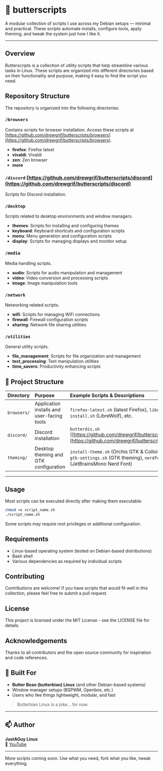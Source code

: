 # 🧈 butterscripts

A modular collection of scripts I use across my Debian setups — minimal and practical. These scripts automate installs, configure tools, apply theming, and tweak the system just how I like it.

---

## Overview

Butterscripts is a collection of utility scripts that help streamline various tasks in Linux. These scripts are organized into different directories based on their functionality and purpose, making it easy to find the script you need.

## Repository Structure

The repository is organized into the following directories:

### `/browsers`

Contains scripts for browser installation.  Access these scripts at [https://github.com/drewgrif/butterscripts/browsers](https://github.com/drewgrif/butterscripts/browsers).

- **firefox**: Firefox latest
- **vivaldi**: Vivaldi
- **zen**: Zen browser
- **more**

### `/discord` [https://github.com/drewgrif/butterscripts/discord](https://github.com/drewgrif/butterscripts/discord)

Scripts for Discord installation. 

### `/desktop`

Scripts related to desktop environments and window managers.

- **themes**: Scripts for installing and configuring themes
- **keyboard**: Keyboard shortcuts and configuration scripts
- **menu**: Menu generation and configuration scripts
- **display**: Scripts for managing displays and monitor setup

### `/media`

Media handling scripts.

- **audio**: Scripts for audio manipulation and management
- **video**: Video conversion and processing scripts
- **image**: Image manipulation tools

### `/network`

Networking related scripts.

- **wifi**: Scripts for managing WiFi connections
- **firewall**: Firewall configuration scripts
- **sharing**: Network file sharing utilities

### `/utilities`

General utility scripts.

- **file_management**: Scripts for file organization and management
- **text_processing**: Text manipulation utilities
- **time_savers**: Productivity enhancing scripts

## 📁 Project Structure

| Directory | Purpose | Example Scripts \& Descriptions |
| :-- | :-- | :-- |
| `browsers/` | Application installs and user-facing tools | `firefox-latest.sh` (latest Firefox), `librewolf-install.sh` (LibreWolf), etc. |
| `discord/` | Discord installation | `butterdis.sh` ([https://github.com/drewgrif/butterscripts/discord](https://github.com/drewgrif/butterscripts/discord) |
| `theming/` | Desktop theming and GTK configuration | `install-theme.sh` (Orchis GTK \& Colloid icons), `gtk-settings.sh` (GTK theming), `nerdfonts.sh` (JetBrainsMono Nerd Font) |

---

## Usage

Most scripts can be executed directly after making them executable:

```bash
chmod +x script_name.sh
./script_name.sh
```

Some scripts may require root privileges or additional configuration.

## Requirements

- Linux-based operating system (tested on Debian-based distributions)
- Bash shell
- Various dependencies as required by individual scripts

## Contributing

Contributions are welcome! If you have scripts that would fit well in this collection, please feel free to submit a pull request.

## License

This project is licensed under the MIT License - see the LICENSE file for details.

## Acknowledgements

Thanks to all contributors and the open source community for inspiration and code references.
## 🧈 Built For

- **Butter Bean (butterbian) Linux** (and other Debian-based systems)
- Window manager setups (BSPWM, Openbox, etc.)
- Users who like things lightweight, modular, and fast

> Butterbian Linux is a joke... for now.

---

## 📫 Author

**JustAGuy Linux**  
🎥 [YouTube](https://youtube.com/@JustAGuyLinux)  

---

More scripts coming soon. Use what you need, fork what you like, tweak everything.
```

